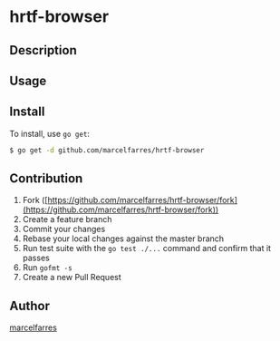 # hrtf-browser



## Description

## Usage

## Install

To install, use `go get`:

```bash
$ go get -d github.com/marcelfarres/hrtf-browser
```

## Contribution

1. Fork ([https://github.com/marcelfarres/hrtf-browser/fork](https://github.com/marcelfarres/hrtf-browser/fork))
1. Create a feature branch
1. Commit your changes
1. Rebase your local changes against the master branch
1. Run test suite with the `go test ./...` command and confirm that it passes
1. Run `gofmt -s`
1. Create a new Pull Request

## Author

[marcelfarres](https://github.com/marcelfarres)
